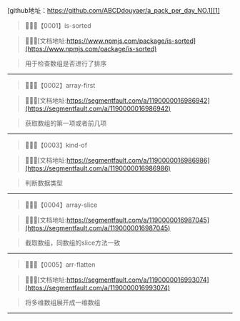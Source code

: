 
[github地址：https://github.com/ABCDdouyaer/a_pack_per_day_NO.1][1]

>🐝🐝🐝【0001】is-sorted

>🐝🐝🐝[文档地址:https://www.npmjs.com/package/is-sorted](https://www.npmjs.com/package/is-sorted)

>用于检查数组是否进行了排序

---------

>🐝🐝🐝【0002】array-first

>🐝🐝🐝[文档地址:https://segmentfault.com/a/1190000016986942](https://segmentfault.com/a/1190000016986942)

>获取数组的第一项或者前几项

---------

>🐝🐝🐝【0003】kind-of

>🐝🐝🐝[文档地址:https://segmentfault.com/a/1190000016986986](https://segmentfault.com/a/1190000016986986)

>判断数据类型

---------

>🐝🐝🐝【0004】array-slice

>🐝🐝🐝[文档地址:https://segmentfault.com/a/1190000016987045](https://segmentfault.com/a/1190000016987045)

>截取数组，同数组的slice方法一致

---------

>🐝🐝🐝【0005】arr-flatten

>🐝🐝🐝[文档地址:https://segmentfault.com/a/1190000016993074](https://segmentfault.com/a/1190000016993074)

>将多维数组展开成一维数组

---------